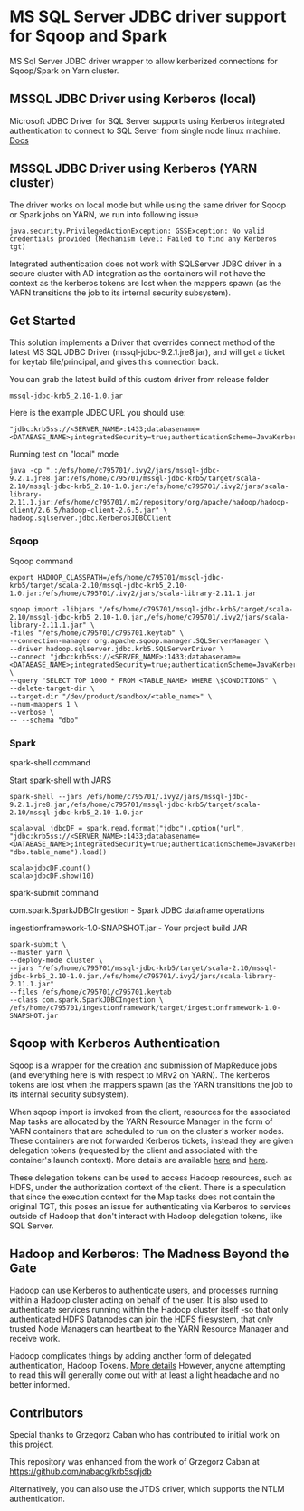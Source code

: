 MS SQL Server JDBC driver support for Sqoop and Spark
=======

MS Sql Server JDBC driver wrapper to allow kerberized connections for Sqoop/Spark on Yarn cluster. 

## MSSQL JDBC Driver using Kerberos (local)

Microsoft JDBC Driver for SQL Server supports using Kerberos integrated authentication to connect to SQL Server from single node linux machine.
[Docs](https://docs.microsoft.com/en-us/sql/connect/jdbc/using-kerberos-integrated-authentication-to-connect-to-sql-server?view=sql-server-ver15#using-kerberos-authentication-from-unix-machines-on-the-same-domain)

## MSSQL JDBC Driver using Kerberos (YARN cluster)
The driver works on local mode but while using the same driver for Sqoop or Spark jobs on YARN, we run into following issue

```
java.security.PrivilegedActionException: GSSException: No valid credentials provided (Mechanism level: Failed to find any Kerberos tgt)
```
Integrated authentication does not work with SQLServer JDBC driver in a secure cluster with AD integration as the containers will not have the context as the kerberos tokens are lost when the mappers spawn (as the YARN transitions the job to its internal security subsystem).

## Get Started
This solution implements a Driver that overrides connect method of the latest MS SQL JDBC Driver (mssql-jdbc-9.2.1.jre8.jar), and will get a ticket for keytab file/principal, and gives this connection back.

You can grab the latest build of this custom driver from release folder 

```
mssql-jdbc-krb5_2.10-1.0.jar
```

Here is the example JDBC URL you should use:

```
"jdbc:krb5ss://<SERVER_NAME>:1433;databasename=<DATABASE_NAME>;integratedSecurity=true;authenticationScheme=JavaKerberos;krb5Principal=c795701@NA.DOMAIN.COM;krb5Keytab=/efs/home/c795701/c795701.keytab"
```

Running test on "local" mode
```
java -cp ".:/efs/home/c795701/.ivy2/jars/mssql-jdbc-9.2.1.jre8.jar:/efs/home/c795701/mssql-jdbc-krb5/target/scala-2.10/mssql-jdbc-krb5_2.10-1.0.jar:/efs/home/c795701/.ivy2/jars/scala-library-2.11.1.jar:/efs/home/c795701/.m2/repository/org/apache/hadoop/hadoop-client/2.6.5/hadoop-client-2.6.5.jar" \
hadoop.sqlserver.jdbc.KerberosJDBCClient
```

### Sqoop

Sqoop command
```
export HADOOP_CLASSPATH=/efs/home/c795701/mssql-jdbc-krb5/target/scala-2.10/mssql-jdbc-krb5_2.10-1.0.jar:/efs/home/c795701/.ivy2/jars/scala-library-2.11.1.jar
```

```
sqoop import -libjars "/efs/home/c795701/mssql-jdbc-krb5/target/scala-2.10/mssql-jdbc-krb5_2.10-1.0.jar,/efs/home/c795701/.ivy2/jars/scala-library-2.11.1.jar" \
-files "/efs/home/c795701/c795701.keytab" \
--connection-manager org.apache.sqoop.manager.SQLServerManager \
--driver hadoop.sqlserver.jdbc.krb5.SQLServerDriver \
--connect "jdbc:krb5ss://<SERVER_NAME>:1433;databasename=<DATABASE_NAME>;integratedSecurity=true;authenticationScheme=JavaKerberos;krb5Principal=c795701@NA.DOMAIN.COM;krb5Keytab=/efs/home/c795701/c795701.keytab" \
--query "SELECT TOP 1000 * FROM <TABLE_NAME> WHERE \$CONDITIONS" \
--delete-target-dir \
--target-dir "/dev/product/sandbox/<table_name>" \
--num-mappers 1 \
--verbose \
-- --schema "dbo"
```

### Spark

spark-shell command

Start spark-shell with JARS
```
spark-shell --jars /efs/home/c795701/.ivy2/jars/mssql-jdbc-9.2.1.jre8.jar,/efs/home/c795701/mssql-jdbc-krb5/target/scala-2.10/mssql-jdbc-krb5_2.10-1.0.jar
```
```
scala>val jdbcDF = spark.read.format("jdbc").option("url", "jdbc:krb5ss://<SERVER_NAME>:1433;databasename=<DATABASE_NAME>;integratedSecurity=true;authenticationScheme=JavaKerberos;krb5Principal=c795701@NA.DOMAIN.COM;krb5Keytab=/efs/home/c795701/c795701.keytab").option("driver","hadoop.sqlserver.jdbc.krb5.SQLServ, "dbo.table_name").load()

scala>jdbcDF.count()
scala>jdbcDF.show(10)
```

spark-submit command

com.spark.SparkJDBCIngestion - Spark JDBC dataframe operations

ingestionframework-1.0-SNAPSHOT.jar - Your project build JAR

```
spark-submit \
--master yarn \
--deploy-mode cluster \
--jars "/efs/home/c795701/mssql-jdbc-krb5/target/scala-2.10/mssql-jdbc-krb5_2.10-1.0.jar,/efs/home/c795701/.ivy2/jars/scala-library-2.11.1.jar"
--files /efs/home/c795701/c795701.keytab
--class com.spark.SparkJDBCIngestion \
/efs/home/c795701/ingestionframework/target/ingestionframework-1.0-SNAPSHOT.jar 
```

## Sqoop with Kerberos Authentication
Sqoop is a wrapper for the creation and submission of MapReduce jobs (and everything here is with respect to MRv2 on YARN).
The kerberos tokens are lost when the mappers spawn (as the YARN transitions the job to its internal security subsystem).

When sqoop import is invoked from the client, resources for the associated Map tasks are allocated by the YARN Resource Manager in the form of YARN containers that are scheduled to run on the cluster's worker nodes. These containers are not forwarded Kerberos tickets, instead they are given delegation tokens (requested by the client and associated with the container's launch context). More details are available [here](https://github.com/steveloughran/kerberos_and_hadoop/blob/master/sections/hadoop_tokens.md#example) and [here](https://cwiki.apache.org/confluence/pages/viewpage.action?pageId=31822268).

These delegation tokens can be used to access Hadoop resources, such as HDFS, under the authorization context of the client. There is a speculation that since the execution context for the Map tasks does not contain the original TGT, this poses an issue for authenticating via Kerberos to services outside of Hadoop that don't interact with Hadoop delegation tokens, like SQL Server.

## Hadoop and Kerberos: The Madness Beyond the Gate
Hadoop can use Kerberos to authenticate users, and processes running within a Hadoop cluster acting on behalf of the user. It is also used to authenticate services running within the Hadoop cluster itself -so that only authenticated HDFS Datanodes can join the HDFS filesystem, that only trusted Node Managers can heartbeat to the YARN Resource Manager and receive work.

Hadoop complicates things by adding another form of delegated authentication, Hadoop Tokens. [More details](https://steveloughran.gitbooks.io/kerberos_and_hadoop/content/sections/hadoop_tokens.html)
However, anyone attempting to read this will generally come out with at least a light headache and no better informed.


## Contributors
Special thanks to Grzegorz Caban who has contributed to initial work on this project.

This repository was enhanced from the work of Grzegorz Caban at https://github.com/nabacg/krb5sqljdb

Alternatively, you can also use the JTDS driver, which supports the NTLM authentication.

